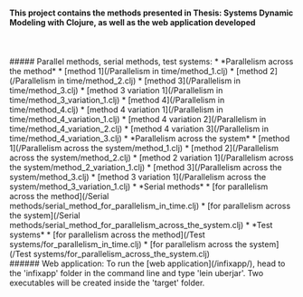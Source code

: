 #### This project contains the methods presented in Thesis: Systems Dynamic Modeling with Clojure, as well as the web application developed 
<br>
<br>
##### Parallel methods, serial methods, test systems:
* *Parallelism across the method*
    * [method 1](/Parallelism in time/method_1.clj)
    * [method 2](/Parallelism in time/method_2.clj)
    * [method 3](/Parallelism in time/method_3.clj)
    * [method 3 variation 1](/Parallelism in time/method_3_variation_1.clj)
    * [method 4](/Parallelism in time/method_4.clj)
    * [method 4 variation 1](/Parallelism in time/method_4_variation_1.clj)
    * [method 4 variation 2](/Parallelism in time/method_4_variation_2.clj)
    * [method 4 variation 3](/Parallelism in time/method_4_variation_3.clj)
* *Parallelism across the system*
    * [method 1](/Parallelism across the system/method_1.clj)
    * [method 2](/Parallelism across the system/method_2.clj)
    * [method 2 variation 1](/Parallelism across the system/method_2_variation_1.clj)
    * [method 3](/Parallelism across the system/method_3.clj)
    * [method 3 variation 1](/Parallelism across the system/method_3_variation_1.clj) 
*  *Serial methods*
    * [for parallelism across the method](/Serial methods/serial_method_for_parallelism_in_time.clj)
    * [for parallelism across the system](/Serial methods/serial_method_for_parallelism_across_the_system.clj)
* *Test systems*
    * [for parallelism across the method](/Test systems/for_parallelism_in_time.clj)
    * [for parallelism across the system](/Test systems/for_parallelism_across_the_system.clj)

<br>
###### Web application:
To run the [web application](/infixapp/), head to the 'infixapp' folder in the command line and type 'lein uberjar'. Two executables will be created inside the 'target' folder.